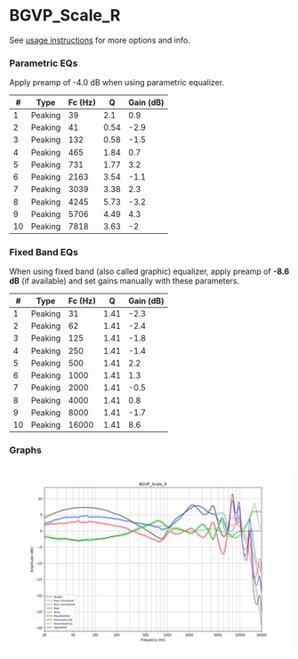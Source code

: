 # BGVP_Scale_R
See [usage instructions](https://github.com/jaakkopasanen/AutoEq#usage) for more options and info.

### Parametric EQs
Apply preamp of -4.0 dB when using parametric equalizer.

|   # | Type    |   Fc (Hz) |    Q |   Gain (dB) |
|-----|---------|-----------|------|-------------|
|   1 | Peaking |        39 | 2.1  |         0.9 |
|   2 | Peaking |        41 | 0.54 |        -2.9 |
|   3 | Peaking |       132 | 0.58 |        -1.5 |
|   4 | Peaking |       465 | 1.84 |         0.7 |
|   5 | Peaking |       731 | 1.77 |         3.2 |
|   6 | Peaking |      2163 | 3.54 |        -1.1 |
|   7 | Peaking |      3039 | 3.38 |         2.3 |
|   8 | Peaking |      4245 | 5.73 |        -3.2 |
|   9 | Peaking |      5706 | 4.49 |         4.3 |
|  10 | Peaking |      7818 | 3.63 |        -2   |

### Fixed Band EQs
When using fixed band (also called graphic) equalizer, apply preamp of **-8.6 dB** (if available) and set gains manually with these parameters.

|   # | Type    |   Fc (Hz) |    Q |   Gain (dB) |
|-----|---------|-----------|------|-------------|
|   1 | Peaking |        31 | 1.41 |        -2.3 |
|   2 | Peaking |        62 | 1.41 |        -2.4 |
|   3 | Peaking |       125 | 1.41 |        -1.8 |
|   4 | Peaking |       250 | 1.41 |        -1.4 |
|   5 | Peaking |       500 | 1.41 |         2.2 |
|   6 | Peaking |      1000 | 1.41 |         1.3 |
|   7 | Peaking |      2000 | 1.41 |        -0.5 |
|   8 | Peaking |      4000 | 1.41 |         0.8 |
|   9 | Peaking |      8000 | 1.41 |        -1.7 |
|  10 | Peaking |     16000 | 1.41 |         8.6 |

### Graphs
![](./BGVP_Scale_R.png)
